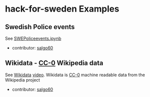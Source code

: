 # hack-for-sweden Examples
## Swedish Police events
See [SWEPoliceevents.ipynb](hack-for-sweden/open-data-examples/SWEPoliceEvents/SWEPoliceevents.ipynb)
* contributor: [salgo60](https://github.com/salgo60)
## Wikidata - [CC-0](https://creativecommons.org/share-your-work/public-domain/cc0/) Wikipedia data
See [Wikidata](hack-for-sweden/open-data-examples/Wikidata) [video](https://youtu.be/HrfQioXjGZE). Wikidata is [CC-0](https://creativecommons.org/share-your-work/public-domain/cc0/) machine readable data from the Wikipedia project
* contributor: [salgo60](https://github.com/salgo60)
